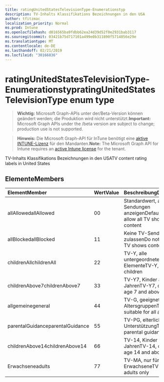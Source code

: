 ```yaml
---
title: ratingUnitedStatesTelevisionType-Enumerationstyp
description: TV-Inhalts Klassifikations Bezeichnungen in den USA
author: tfitzmac
localization_priority: Normal
ms.prod: Intune
ms.openlocfilehash: d016565ba9fdbb62ea24d39d52f0e2931bab3117
ms.sourcegitcommit: 03421b75d717101a499e0b311890f5714056e29e
ms.translationtype: MT
ms.contentlocale: de-DE
ms.lasthandoff: 02/21/2019
ms.locfileid: "30166836"
---
```

# <a name="ratingunitedstatestelevisiontype-enum-type"></a><span data-ttu-id="5f5a2-103">ratingUnitedStatesTelevisionType-Enumerationstyp</span><span class="sxs-lookup"><span data-stu-id="5f5a2-103">ratingUnitedStatesTelevisionType enum type</span></span>

> <span data-ttu-id="5f5a2-104">**Wichtig:** Microsoft Graph-APIs unter der/Beta-Version können geändert werden; die Produktion wird nicht unterstützt.</span><span class="sxs-lookup"><span data-stu-id="5f5a2-104">**Important:** Microsoft Graph APIs under the /beta version are subject to change; production use is not supported.</span></span>

> <span data-ttu-id="5f5a2-105">**Hinweis:** Die Microsoft Graph-API für InTune benötigt eine [aktive INTUNE-Lizenz](https://go.microsoft.com/fwlink/?linkid=839381) für den Mandanten.</span><span class="sxs-lookup"><span data-stu-id="5f5a2-105">**Note:** The Microsoft Graph API for Intune requires an [active Intune license](https://go.microsoft.com/fwlink/?linkid=839381) for the tenant.</span></span>

<span data-ttu-id="5f5a2-106">TV-Inhalts Klassifikations Bezeichnungen in den USA</span><span class="sxs-lookup"><span data-stu-id="5f5a2-106">TV content rating labels in United States</span></span>

## <a name="members"></a><span data-ttu-id="5f5a2-107">Elemente</span><span class="sxs-lookup"><span data-stu-id="5f5a2-107">Members</span></span>
|<span data-ttu-id="5f5a2-108">Element</span><span class="sxs-lookup"><span data-stu-id="5f5a2-108">Member</span></span>|<span data-ttu-id="5f5a2-109">Wert</span><span class="sxs-lookup"><span data-stu-id="5f5a2-109">Value</span></span>|<span data-ttu-id="5f5a2-110">Beschreibung</span><span class="sxs-lookup"><span data-stu-id="5f5a2-110">Description</span></span>|
|:---|:---|:---|
|<span data-ttu-id="5f5a2-111">allAllowed</span><span class="sxs-lookup"><span data-stu-id="5f5a2-111">allAllowed</span></span>|<span data-ttu-id="5f5a2-112">0</span><span class="sxs-lookup"><span data-stu-id="5f5a2-112">0</span></span>|<span data-ttu-id="5f5a2-113">Standardwert, alle TV-Sendungen anzeigen</span><span class="sxs-lookup"><span data-stu-id="5f5a2-113">Default value, allow all TV shows content</span></span>|
|<span data-ttu-id="5f5a2-114">allBlocked</span><span class="sxs-lookup"><span data-stu-id="5f5a2-114">allBlocked</span></span>|<span data-ttu-id="5f5a2-115">1</span><span class="sxs-lookup"><span data-stu-id="5f5a2-115">1</span></span>|<span data-ttu-id="5f5a2-116">Keine TV-Sendungen zulassen</span><span class="sxs-lookup"><span data-stu-id="5f5a2-116">Do not allow any TV shows content</span></span>|
|<span data-ttu-id="5f5a2-117">childrenAll</span><span class="sxs-lookup"><span data-stu-id="5f5a2-117">childrenAll</span></span>|<span data-ttu-id="5f5a2-118">2</span><span class="sxs-lookup"><span data-stu-id="5f5a2-118">2</span></span>|<span data-ttu-id="5f5a2-119">TV-Y, alle untergeordneten Elemente</span><span class="sxs-lookup"><span data-stu-id="5f5a2-119">TV-Y, all children</span></span>|
|<span data-ttu-id="5f5a2-120">childrenAbove7</span><span class="sxs-lookup"><span data-stu-id="5f5a2-120">childrenAbove7</span></span>|<span data-ttu-id="5f5a2-121">3</span><span class="sxs-lookup"><span data-stu-id="5f5a2-121">3</span></span>|<span data-ttu-id="5f5a2-122">TV-Y7, Kinder ab 7 Jahren</span><span class="sxs-lookup"><span data-stu-id="5f5a2-122">TV-Y7, children age 7 and above</span></span>|
|<span data-ttu-id="5f5a2-123">allgemeine</span><span class="sxs-lookup"><span data-stu-id="5f5a2-123">general</span></span>|<span data-ttu-id="5f5a2-124">4</span><span class="sxs-lookup"><span data-stu-id="5f5a2-124">4</span></span>|<span data-ttu-id="5f5a2-125">TV-G, geeignet für alle Altersgruppen</span><span class="sxs-lookup"><span data-stu-id="5f5a2-125">TV-G, suitable for all ages</span></span>|
|<span data-ttu-id="5f5a2-126">parentalGuidance</span><span class="sxs-lookup"><span data-stu-id="5f5a2-126">parentalGuidance</span></span>|<span data-ttu-id="5f5a2-127">5</span><span class="sxs-lookup"><span data-stu-id="5f5a2-127">5</span></span>|<span data-ttu-id="5f5a2-128">TV-PG, elterliche Unterstützung</span><span class="sxs-lookup"><span data-stu-id="5f5a2-128">TV-PG, parental guidance</span></span>|
|<span data-ttu-id="5f5a2-129">childrenAbove14</span><span class="sxs-lookup"><span data-stu-id="5f5a2-129">childrenAbove14</span></span>|<span data-ttu-id="5f5a2-130">6</span><span class="sxs-lookup"><span data-stu-id="5f5a2-130">6</span></span>|<span data-ttu-id="5f5a2-131">TV-14, Kinder ab 14 Jahren</span><span class="sxs-lookup"><span data-stu-id="5f5a2-131">TV-14, children age 14 and above</span></span>|
|<span data-ttu-id="5f5a2-132">Erwachsene</span><span class="sxs-lookup"><span data-stu-id="5f5a2-132">adults</span></span>|<span data-ttu-id="5f5a2-133">7</span><span class="sxs-lookup"><span data-stu-id="5f5a2-133">7</span></span>|<span data-ttu-id="5f5a2-134">TV-MA, nur für Erwachsene</span><span class="sxs-lookup"><span data-stu-id="5f5a2-134">TV-MA, adults only</span></span>|




